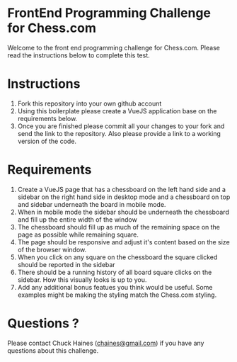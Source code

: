 # FrontEnd Programming Challenge for Chess.com
Welcome to the front end programming challenge for Chess.com. Please read the instructions below to complete this test.

# Instructions
1. Fork this repository into your own github account
2. Using this boilerplate please create a VueJS application base on the requirements below.
3. Once you are finished please commit all your changes to your fork and send the link to the repository. Also please provide a link to a working version of the code.

# Requirements
1. Create a VueJS page that has a chessboard on the left hand side and a sidebar on the right hand side in desktop mode and a chessboard on top and sidebar underneath the board in mobile mode.
2. When in mobile mode the sidebar should be underneath the chessboard and fill up the entire width of the window
3. The chessboard should fill up as much of the remaining space on the page as possible while remaining square.
4. The page should be responsive and adjust it's content based on the size of the browser window.
5. When you click on any square on the chessboard the square clicked should be reported in the sidebar
6. There should be a running history of all board square clicks on the sidebar. How this visually looks is up to you.
7. Add any additional bonus featues you think would be useful. Some examples might be making the styling match the Chess.com styling.

# Questions ?
Please contact Chuck Haines (chaines@gmail.com) if you have any questions about this challenge.